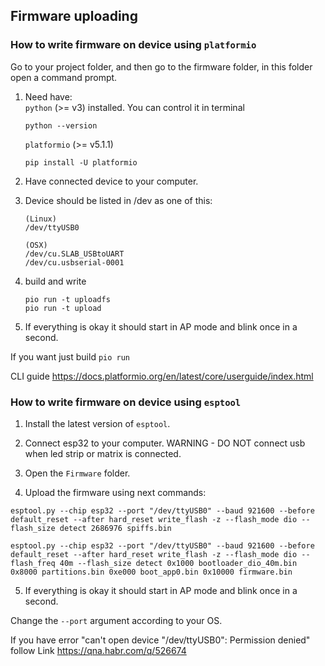 ## Firmware uploading 

### How to write firmware on device using  `platformio`

Go to your project folder, and then go to the firmware folder, in this folder open a command prompt.

1. Need have:  
     `python` (>= v3) installed. You can control it in terminal      
    ```
    python --version
    ```    

    `platformio` (>= v5.1.1)
    ```
    pip install -U platformio
    ```    

2. Have connected device to your computer.

3. Device should be listed in /dev as one of this:

    ```
    (Linux)
    /dev/ttyUSB0

    (OSX)
    /dev/cu.SLAB_USBtoUART
    /dev/cu.usbserial-0001
    ```

4. build and write

    ```
    pio run -t uploadfs
    pio run -t upload
    ```

5. If everything is okay it should start in AP mode and blink once in a second.

If you want just build 
    ```
    pio run 
    ```

CLI guide https://docs.platformio.org/en/latest/core/userguide/index.html



### How to write firmware on device using  `esptool`

1. Install the latest version of `esptool`.

3. Connect esp32 to your computer. WARNING - DO NOT connect usb when led strip or matrix is connected.

4. Open the `Firmware` folder.

5. Upload the firmware using next commands:

```esptool.py --chip esp32 --port "/dev/ttyUSB0" --baud 921600 --before default_reset --after hard_reset write_flash -z --flash_mode dio --flash_size detect 2686976 spiffs.bin```

```esptool.py --chip esp32 --port "/dev/ttyUSB0" --baud 921600 --before default_reset --after hard_reset write_flash -z --flash_mode dio --flash_freq 40m --flash_size detect 0x1000 bootloader_dio_40m.bin 0x8000 partitions.bin 0xe000 boot_app0.bin 0x10000 firmware.bin```

5. If everything is okay it should start in AP mode and blink once in a second.

Change the `--port` argument according to your OS.

If you have error "can't open device "/dev/ttyUSB0": Permission denied" follow Link https://qna.habr.com/q/526674


